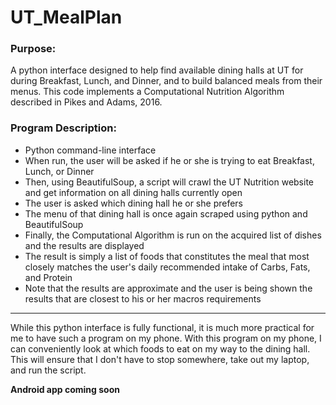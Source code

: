 # UT_MealPlan

### Purpose:
A python interface designed to help find available dining halls at UT for during Breakfast, Lunch, and Dinner, and to build 
balanced meals from their menus. This code implements a Computational Nutrition Algorithm described in 
Pikes and Adams, 2016.

### Program Description:
 * Python command-line interface
 * When run, the user will be asked if he or she is trying to eat Breakfast, Lunch, or Dinner
 * Then, using BeautifulSoup, a script will crawl the UT Nutrition website and get information on all dining halls currently open
 * The user is asked which dining hall he or she prefers
 * The menu of that dining hall is once again scraped using python and BeautifulSoup 
 * Finally, the Computational Algorithm is run on the acquired list of dishes and the results are displayed
 * The result is simply a list of foods that constitutes the meal that most closely matches the user's daily recommended intake of Carbs, Fats, and Protein
 * Note that the results are approximate and the user is being shown the results that are closest to his or her macros requirements

---

While this python interface is fully functional, it is much more practical for me to have such a program on my phone. With this program on my phone, I can conveniently look at which foods to eat on my way to the dining hall. This will ensure that I don't have to stop somewhere, take out my laptop, and run the script. 

**Android app coming soon**
